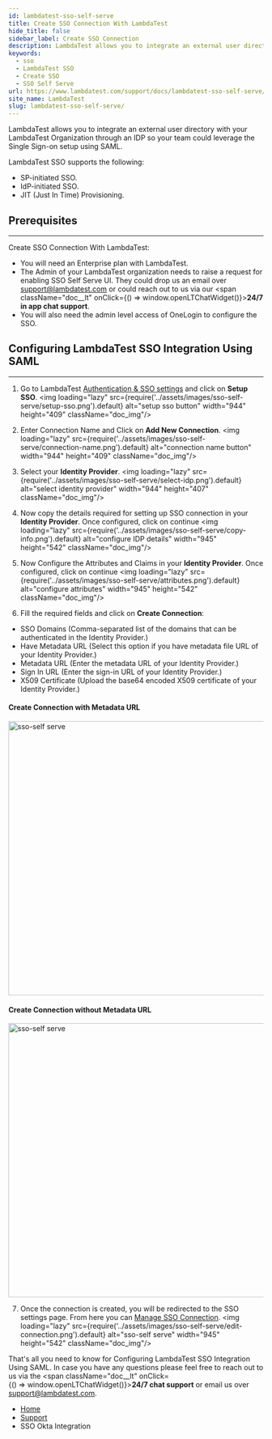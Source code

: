 ```yaml
---
id: lambdatest-sso-self-serve
title: Create SSO Connection With LambdaTest
hide_title: false
sidebar_label: Create SSO Connection
description: LambdaTest allows you to integrate an external user directory with your LambdaTest Organization through an IDP so your team could leverage the Single Sign-on setup. This document will help you set up  your LambdaTest SSO connection.
keywords:
  - sso
  - LambdaTest SSO
  - Create SSO
  - SSO Self Serve
url: https://www.lambdatest.com/support/docs/lambdatest-sso-self-serve/
site_name: LambdaTest
slug: lambdatest-sso-self-serve/
---
```


<script type="application/ld+json"
      dangerouslySetInnerHTML={{ __html: JSON.stringify({
       "@context": "https://schema.org",
        "@type": "BreadcrumbList",
        "itemListElement": [{
          "@type": "ListItem",
          "position": 1,
          "name": "LambdaTest",
          "item": "https://www.lambdatest.com"
        },{
          "@type": "ListItem",
          "position": 2,
          "name": "Support",
          "item": "https://www.lambdatest.com/support/docs/"
        },{
          "@type": "ListItem",
          "position": 3,
          "name": "SSO Self Serve",
          "item": "https://www.lambdatest.com/support/docs/lambdatest-sso-self-serve"
        }]
      })
    }}
></script>
LambdaTest allows you to integrate an external user directory with your LambdaTest Organization through an IDP so your team could leverage the Single Sign-on setup using SAML.

LambdaTest SSO supports the following:
* SP-initiated SSO.
* IdP-initiated SSO.
* JIT (Just In Time) Provisioning.

## Prerequisites ##
---
Create SSO Connection With LambdaTest:

* You will need an Enterprise plan with LambdaTest.
* The Admin of your LambdaTest organization needs to raise a request for enabling SSO Self Serve UI. They could drop us an email over <a href="mailto:support@lambdatest.com">support@lambdatest.com</a> or could reach out to us via our <span className="doc__lt" onClick={() => window.openLTChatWidget()}>**24/7 in app chat support**</span>.
* You will also need the admin level access of OneLogin to configure the SSO.

## Configuring LambdaTest SSO Integration Using SAML
---
1. Go to LambdaTest <a href="https://accounts.lambdatest.com/auth/sso">Authentication & SSO settings</a> and click on **Setup SSO**.
<img loading="lazy" src={require('../assets/images/sso-self-serve/setup-sso.png').default} alt="setup sso button" width="944" height="409" className="doc_img"/> 

2. Enter Connection Name and Click on  **Add New Connection**.
<img loading="lazy" src={require('../assets/images/sso-self-serve/connection-name.png').default} alt="connection name button" width="944" height="409" className="doc_img"/> 

3. Select your **Identity Provider**.
<img loading="lazy" src={require('../assets/images/sso-self-serve/select-idp.png').default} alt="select identity provider" width="944" height="407" className="doc_img"/>

4. Now copy the details required for setting up SSO connection in your **Identity Provider**.
Once configured, click on continue
<img loading="lazy" src={require('../assets/images/sso-self-serve/copy-info.png').default} alt="configure IDP details" width="945" height="542" className="doc_img"/>

5. Now Configure the Attributes and Claims in your **Identity Provider**.
Once configured, click on continue
<img loading="lazy" src={require('../assets/images/sso-self-serve/attributes.png').default} alt="configure attributes" width="945" height="542" className="doc_img"/>

6. Fill the required fields  and click on **Create Connection**:

* SSO Domains (Comma-separated list of the domains that can be authenticated in the Identity Provider.) 
* Have Metadata URL (Select this option if you have metadata file URL of your Identity Provider.)
* Metadata URL (Enter the metadata URL of your Identity Provider.)
* Sign In URL (Enter the sign-in URL of your Identity Provider.)
* X509 Certificate (Upload the base64 encoded X509 certificate of your Identity Provider.)

<h4>Create Connection with Metadata URL </h4>
<img loading="lazy" src={require('../assets/images/sso-self-serve/finalize-sso-metadata.png').default} alt="sso-self serve" width="945" height="542" className="doc_img"/>
<h4>Create Connection without Metadata URL </h4>
<img loading="lazy" src={require('../assets/images/sso-self-serve/finalize-without-metadata.png').default} alt="sso-self serve" width="945" height="542" className="doc_img"/>

7. Once the connection is created, you will be redirected to the SSO settings page. From here you can <a href="/support/docs/lambdatest-sso-manage-connection">Manage SSO Connection</a>.
   <img loading="lazy" src={require('../assets/images/sso-self-serve/edit-connection.png').default} alt="sso-self serve" width="945" height="542" className="doc_img"/>


That's all you need to know for Configuring LambdaTest SSO Integration Using SAML. In case you have any questions please feel free to reach out to us via the <span className="doc__lt" onClick={() => window.openLTChatWidget()}>**24/7 chat support**</span> or email us over [support@lambdatest.com](mailto:support@lambdatest.com).

<nav aria-label="breadcrumbs">
  <ul className="breadcrumbs">
    <li className="breadcrumbs__item">
      <a className="breadcrumbs__link" href="https://www.lambdatest.com">
        Home
      </a>
    </li>
    <li className="breadcrumbs__item">
      <a className="breadcrumbs__link" target="_self" href="https://www.lambdatest.com/support/docs/">
        Support
      </a>
    </li>
    <li className="breadcrumbs__item breadcrumbs__item--active">
      <span className="breadcrumbs__link">
        SSO Okta Integration
      </span>
    </li>
  </ul>
</nav>